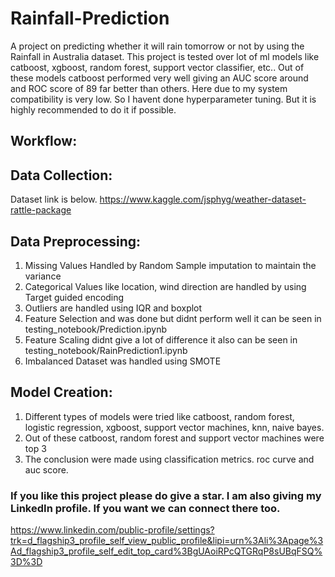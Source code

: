 # Rainfall-Prediction

A project on predicting whether it will rain tomorrow or not by using the Rainfall in Australia dataset. This project is tested over lot of ml models like catboost, xgboost, random forest, support vector classifier, etc.. Out of these models catboost performed very well giving an AUC score around and ROC score of 89 far better than others. Here due to my system compatibility is very low. So I havent done hyperparameter tuning. But it is highly recommended to do it if possible.

## Workflow:

## Data Collection:
Dataset link is below.
 https://www.kaggle.com/jsphyg/weather-dataset-rattle-package 
 
## Data Preprocessing:
1) Missing Values Handled by Random Sample imputation to maintain the variance
2) Categorical Values like location, wind direction are handled by using Target guided encoding
3) Outliers are handled using IQR and boxplot
4) Feature Selection and was done but didnt perform well it can be seen in testing_notebook/Prediction.ipynb
5) Feature Scaling didnt give a lot of difference it also can be seen in testing_notebook/RainPrediction1.ipynb
6) Imbalanced Dataset was handled using SMOTE

## Model Creation:
1) Different types of models were tried like catboost, random forest, logistic regression, xgboost, support vector machines, knn, naive bayes.
2) Out of these catboost, random forest and support vector machines were top 3
3) The conclusion were made using classification metrics. roc curve and auc score.


### If you like this project please do give a star. I am also giving my LinkedIn profile. If you want we can connect there too.
https://www.linkedin.com/public-profile/settings?trk=d_flagship3_profile_self_view_public_profile&lipi=urn%3Ali%3Apage%3Ad_flagship3_profile_self_edit_top_card%3BgUAoiRPcQTGRqP8sUBqFSQ%3D%3D
